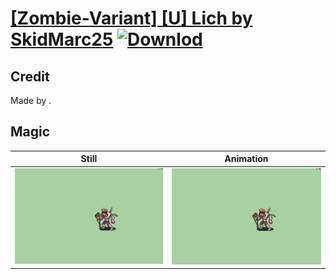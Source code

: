 # [\[Zombie-Variant\] \[U\] Lich by SkidMarc25](./) [![Downlod](https://img.shields.io/badge/Download--red?style=social&logo=github)](https://minhaskamal.github.io/DownGit/#/home?url=https://github.com/Klokinator/FE-Repo/tree/main/Battle%20Animations%2FMonsters%20-%20Basic%20Types%2F%5BZombie-Variant%5D%20%5BU%5D%20Lich%20by%20SkidMarc25%2F6.%20Magic)

## Credit

Made by .

## Magic

| Still | Animation |
| :---: | :-------: |
| ![Magic still](./Magic_000.png) | ![Magic animation](./Magic.gif) |
